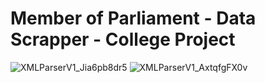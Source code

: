 # Member of Parliament - Data Scrapper - College Project 
![XMLParserV1_Jia6pb8dr5](https://user-images.githubusercontent.com/60554302/224433575-7fe30a7c-9fca-471c-8544-75fa97fbfd86.png)
![XMLParserV1_AxtqfgFX0v](https://user-images.githubusercontent.com/60554302/224433878-04a04f5e-7056-4c80-b84a-e4f97f8eee83.png)
